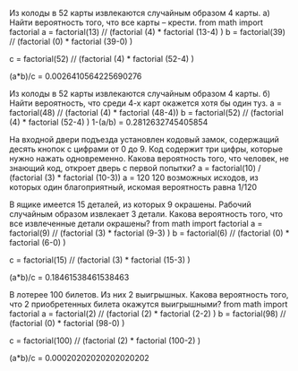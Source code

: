 Из колоды в 52 карты извлекаются случайным образом 4 карты. a) Найти вероятность того, что все карты – крести.
from math import factorial
a = factorial(13) // (factorial (4) * factorial (13-4) )
b = factorial(39) // (factorial (0) * factorial (39-0) )

c = factorial(52) // (factorial (4) * factorial (52-4) )

(a*b)/c  =  0.0026410564225690276

Из колоды в 52 карты извлекаются случайным образом 4 карты. б) Найти вероятность, что среди 4-х карт окажется хотя бы один туз.
a = factorial(48) // (factorial (4) * factorial (48-4)) 
b = factorial(52) // (factorial (4) * factorial (52-4) )
1-(a/b) = 0.2812632745405854

На входной двери подъезда установлен кодовый замок, содержащий десять кнопок с цифрами от 0 до 9. Код содержит три цифры, которые нужно нажать одновременно. Какова вероятность того, что человек, не знающий код, откроет дверь с первой попытки?
a = factorial(10) / (factorial (3) * factorial (10-3)) 
a = 120
 120 возможных исходов, из которых один благоприятный, искомая вероятность равна 1/120

В ящике имеется 15 деталей, из которых 9 окрашены. Рабочий случайным образом извлекает 3 детали. Какова вероятность того, что все извлеченные детали окрашены?
from math import factorial
a = factorial(9) // (factorial (3) * factorial (9-3) )
b = factorial(6) // (factorial (0) * factorial (6-0) )

c = factorial(15) // (factorial (3) * factorial (15-3) )

(a*b)/c = 0.18461538461538463

В лотерее 100 билетов. Из них 2 выигрышных. Какова вероятность того, что 2 приобретенных билета окажутся выигрышными?
from math import factorial
a = factorial(2) // (factorial (2) * factorial (2-2) )
b = factorial(98) // (factorial (0) * factorial (98-0) )

c = factorial(100) // (factorial (2) * factorial (100-2) )

(a*b)/c = 0.00020202020202020202